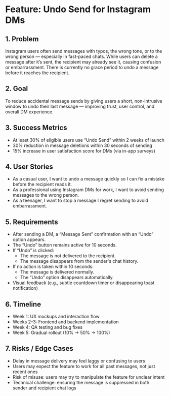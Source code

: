 # Feature: Undo Send for Instagram DMs

## 1. Problem
Instagram users often send messages with typos, the wrong tone, or to the wrong person — especially in fast-paced chats. While users can delete a message after it’s sent, the recipient may already see it, causing confusion or embarrassment. There is currently no grace period to undo a message before it reaches the recipient.

## 2. Goal
To reduce accidental message sends by giving users a short, non-intrusive window to undo their last message — improving trust, user control, and overall DM experience.

## 3. Success Metrics
- At least 30% of eligible users use “Undo Send” within 2 weeks of launch  
- 30% reduction in message deletions within 30 seconds of sending  
- 15% increase in user satisfaction score for DMs (via in-app surveys)

## 4. User Stories
- As a casual user, I want to undo a message quickly so I can fix a mistake before the recipient reads it.  
- As a professional using Instagram DMs for work, I want to avoid sending messages to the wrong person.  
- As a teenager, I want to stop a message I regret sending to avoid embarrassment.

## 5. Requirements
- After sending a DM, a “Message Sent” confirmation with an “Undo” option appears.
- The “Undo” button remains active for 10 seconds.
- If “Undo” is clicked:
  - The message is not delivered to the recipient.
  - The message disappears from the sender's chat history.
- If no action is taken within 10 seconds:
  - The message is delivered normally.
  - The “Undo” option disappears automatically.
- Visual feedback (e.g., subtle countdown timer or disappearing toast notification)

## 6. Timeline
- Week 1: UX mockups and interaction flow  
- Weeks 2–3: Frontend and backend implementation  
- Week 4: QA testing and bug fixes  
- Week 5: Gradual rollout (10% → 50% → 100%)

## 7. Risks / Edge Cases
- Delay in message delivery may feel laggy or confusing to users  
- Users may expect the feature to work for all past messages, not just recent ones  
- Risk of misuse: users may try to manipulate the feature for unclear intent  
- Technical challenge: ensuring the message is suppressed in both sender and recipient chat logs
